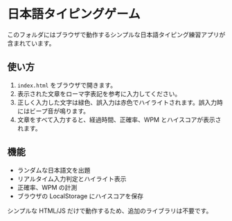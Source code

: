 # 日本語タイピングゲーム

このフォルダにはブラウザで動作するシンプルな日本語タイピング練習アプリが含まれています。

## 使い方
1. `index.html` をブラウザで開きます。
2. 表示された文章をローマ字表記を参考に入力してください。
3. 正しく入力した文字は緑色、誤入力は赤色でハイライトされます。誤入力時にはビープ音が鳴ります。
4. 文章をすべて入力すると、経過時間、正確率、WPM とハイスコアが表示されます。

## 機能
- ランダムな日本語文を出題
- リアルタイム入力判定とハイライト表示
- 正確率、WPM の計測
- ブラウザの LocalStorage にハイスコアを保存

シンプルな HTML/JS だけで動作するため、追加のライブラリは不要です。
